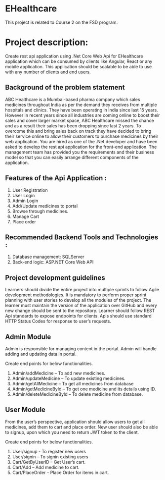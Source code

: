 # EHealthcare

This project is related to Course 2 on the FSD program.

# Project description:
Create rest api application using .Net Core Web Api for EHealthcare application which can be consumed by clients like Angular, React or any mobile application. This application should be scalable to be able to use with any number of clients and end users.
## Background of the problem statement
ABC Healthcare is a Mumbai-based pharma company which sales medicines throughout India as per the demand they receives from multiple hospitals and clinics. They have been operating in India since last 15 years.
However in recent years since all industries are coming online to boost their sales and cover larger market space, ABC Healthcare missed the chance and as a result their sales has been dropping since last 2 years. To overcome this and bring sales back on track they have decided to bring their service online to allow their customers to purchase medicines by their web application.
You are hired as one of the .Net developer and have been asked to  develop the rest api application for the front-end application. The management team has provided you the  requirements and their business model so that you can easily arrange different  components of the application. 

## Features of the Api Application :
1. User Registration 
2. User Login 
3. Admin Login
4. Add/Update medicines to portal
5. Browse through medicines. 
8. Manage Cart
9. Place order  

## Recommended Backend Tools and Technologies :
1. Database management: SQLServer  
2. Back-end logic: ASP.NET Core Web API

## Project development guidelines
Learners should divide the entire project into multiple sprints to follow Agile development methodologies.
It is mandatory to perform proper sprint planning with user stories to  develop all the modules of the project. 
The learner must maintain the version of the application over GitHub and  every new change should be sent to the repository. 
Learner should follow REST Api standards to expose endpoints for clients.
Apis should use standard HTTP Status Codes for response to user’s requests.

## Admin Module
Admin is responsible for managing content in the portal. Admin will handle adding and updating data in portal.

Create end points for below functionalities.

1. Admin/addMedicine – To add new medicines.
2. Admin/updateMedicine – To update existing medicines.
3. Admin/getAllMedicine – To get all medicines from database
4. Admin/getMedicineById – To get one medicine and its details using ID.
5. Admin/deleteMedicineById – To delete medicine from database.

## User Module
From the user’s perspective, application should allow users to get all medicines, add them to cart and place order. New user should also be able to signup, upon which you need to return JWT token to the client.

Create end points for below functionalities.

1. User/signup  - To register new users
2. User/signin – To signin existing users
3. Cart/GetByUserID – Get User’s cart.
4. Cart/Add – Add medicine to cart.
5. Cart/PlaceOrder – Place Order for items in cart.
